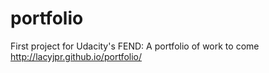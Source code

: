 # portfolio
First project for Udacity's FEND: A portfolio of work to come
http://lacyjpr.github.io/portfolio/
